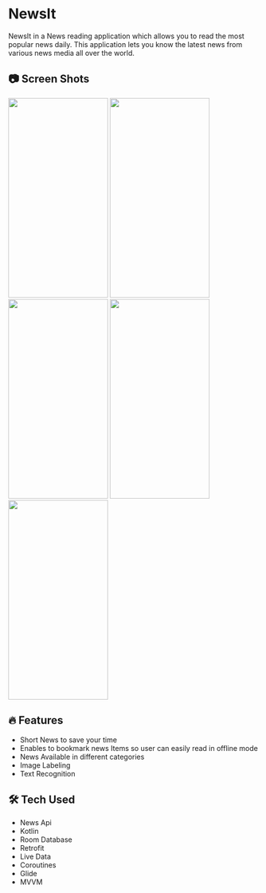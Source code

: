 # NewsIt
 NewsIt in a News reading application which allows you to read the most popular news daily. This application lets you know the latest news from various news media all over the world. 

## 📷 Screen Shots
<img src="https://user-images.githubusercontent.com/94643962/213016145-cd9c5647-25b4-46ac-a691-110f5a832b6c.jpeg" width="200" height="400"/> <img src="https://user-images.githubusercontent.com/94643962/213016704-bfde308d-c249-4bc1-9643-a7be679f4530.jpeg" width="200" height="400"/> <img src="https://user-images.githubusercontent.com/94643962/213016917-c8850cd3-bee0-4578-baee-8a4cc7f28347.jpeg" width="200" height="400"/> <img src="https://user-images.githubusercontent.com/94643962/213016990-b11f2da8-6de4-48d6-814c-d862d1b870a9.jpeg" width="200" height="400"/> <img src="https://user-images.githubusercontent.com/94643962/213017061-1fca1788-67f5-4e88-8f2d-db7fc35d87dc.jpeg" width="200" height="400"/> 

## 🔥 Features
 - Short News to save your time
 - Enables to bookmark news Items so user can easily read in offline mode
 - News Available in different categories 
 - Image Labeling
 - Text Recognition
 
  ## 🛠 Tech Used
- News Api
- Kotlin
- Room Database
- Retrofit
- Live Data
- Coroutines
- Glide
- MVVM
